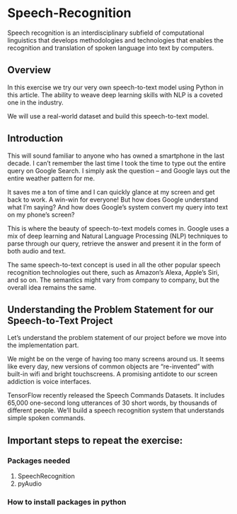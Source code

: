 # Speech-Recognition
Speech recognition is an interdisciplinary subfield of computational linguistics that develops methodologies and technologies that enables the recognition and translation of spoken language into text by computers.

## Overview
In this exercise we try our very own speech-to-text model using Python in this article. The ability to weave deep learning skills with NLP is a coveted one in the industry. 

We will use a real-world dataset and build this speech-to-text model.


## Introduction
This will sound familiar to anyone who has owned a smartphone in the last decade. I can’t remember the last time I took the time to type out the entire query on Google Search. I simply ask the question – and Google lays out the entire weather pattern for me.

It saves me a ton of time and I can quickly glance at my screen and get back to work. A win-win for everyone! But how does Google understand what I’m saying? And how does Google’s system convert my query into text on my phone’s screen?

This is where the beauty of speech-to-text models comes in. Google uses a mix of deep learning and Natural Language Processing (NLP) techniques to parse through our query, retrieve the answer and present it in the form of both audio and text.

The same speech-to-text concept is used in all the other popular speech recognition technologies out there, such as Amazon’s Alexa, Apple’s Siri, and so on. The semantics might vary from company to company, but the overall idea remains the same.

## Understanding the Problem Statement for our Speech-to-Text Project
Let’s understand the problem statement of our project before we move into the implementation part.

We might be on the verge of having too many screens around us. It seems like every day, new versions of common objects are “re-invented” with built-in wifi and bright touchscreens. A promising antidote to our screen addiction is voice interfaces. 

TensorFlow recently released the Speech Commands Datasets. It includes 65,000 one-second long utterances of 30 short words, by thousands of different people. We’ll build a speech recognition system that understands simple spoken commands.

## Important steps to repeat the exercise:
### Packages needed
1. SpeechRecognition
2. pyAudio

### How to install packages in python
